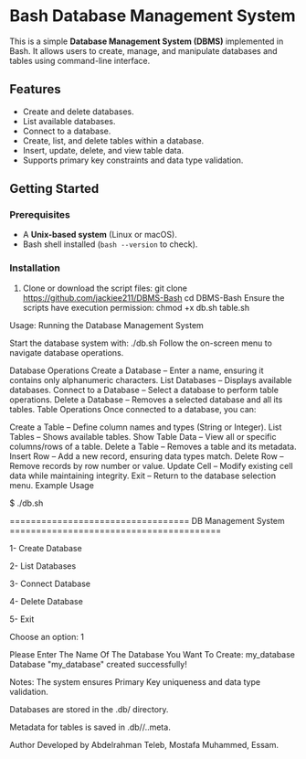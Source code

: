 # Bash Database Management System

This is a simple **Database Management System (DBMS)** implemented in Bash. It allows users to create, manage, and manipulate databases and tables using command-line interface.

## Features

- Create and delete databases.
- List available databases.
- Connect to a database.
- Create, list, and delete tables within a database.
- Insert, update, delete, and view table data.
- Supports primary key constraints and data type validation.

## Getting Started

### Prerequisites
- A **Unix-based system** (Linux or macOS).
- Bash shell installed (`bash --version` to check).

### Installation
1. Clone or download the script files:
   git clone https://github.com/jackiee211/DBMS-Bash
   cd DBMS-Bash
Ensure the scripts have execution permission:
chmod +x db.sh table.sh

Usage:
Running the Database Management System

Start the database system with:
./db.sh
Follow the on-screen menu to navigate database operations.

Database Operations
Create a Database – Enter a name, ensuring it contains only alphanumeric characters.
List Databases – Displays available databases.
Connect to a Database – Select a database to perform table operations.
Delete a Database – Removes a selected database and all its tables.
Table Operations
Once connected to a database, you can:

Create a Table – Define column names and types (String or Integer).
List Tables – Shows available tables.
Show Table Data – View all or specific columns/rows of a table.
Delete a Table – Removes a table and its metadata.
Insert Row – Add a new record, ensuring data types match.
Delete Row – Remove records by row number or value.
Update Cell – Modify existing cell data while maintaining integrity.
Exit – Return to the database selection menu.
Example Usage

$ ./db.sh

================================== DB Management System ========================================

1- Create Database

2- List Databases

3- Connect Database

4- Delete Database

5- Exit

Choose an option: 1

Please Enter The Name Of The Database You Want To Create: my_database
Database "my_database" created successfully!


Notes:
The system ensures Primary Key uniqueness and data type validation.

Databases are stored in the .db/ directory.

Metadata for tables is saved in .db/<database>/.<table>.meta.



Author
Developed by Abdelrahman Teleb, Mostafa Muhammed, Essam.
